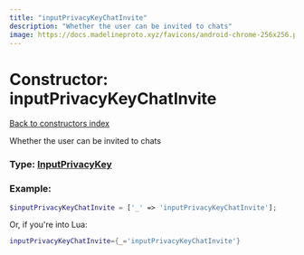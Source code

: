```yaml
---
title: "inputPrivacyKeyChatInvite"
description: "Whether the user can be invited to chats"
image: https://docs.madelineproto.xyz/favicons/android-chrome-256x256.png
---
```

# Constructor: inputPrivacyKeyChatInvite  
[Back to constructors index](index.md)



Whether the user can be invited to chats




### Type: [InputPrivacyKey](../types/InputPrivacyKey.md)


### Example:

```php
$inputPrivacyKeyChatInvite = ['_' => 'inputPrivacyKeyChatInvite'];
```  


Or, if you're into Lua:

```lua
inputPrivacyKeyChatInvite={_='inputPrivacyKeyChatInvite'}

```


